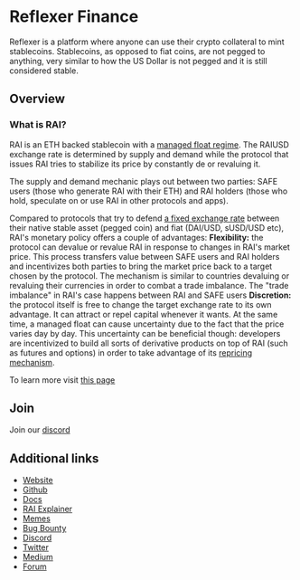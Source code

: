 # Reflexer Finance

Reflexer is a platform where anyone can use their crypto collateral to mint stablecoins. Stablecoins, as opposed to fiat coins, are not pegged to anything, very similar to how the US Dollar is not pegged and it is still considered stable.

## Overview

### What is RAI?
RAI is an ETH backed stablecoin with a [managed float regime](https://en.wikipedia.org/wiki/Managed_float_regime). The RAIUSD exchange rate is determined by supply and demand while the protocol that issues RAI tries to stabilize its price by constantly de or revaluing it.

The supply and demand mechanic plays out between two parties: SAFE users (those who generate RAI with their ETH) and RAI holders (those who hold, speculate on or use RAI in other protocols and apps).

Compared to protocols that try to defend [a fixed exchange rate](https://www.investopedia.com/terms/f/fixedexchangerate.asp) between their native stable asset (pegged coin) and fiat (DAI/USD, sUSD/USD etc), RAI's monetary policy offers a couple of advantages:
**Flexibility:** the protocol can devalue or revalue RAI in response to changes in RAI's market price. This process transfers value between SAFE users and RAI holders and incentivizes both parties to bring the market price back to a target chosen by the protocol. The mechanism is similar to countries devaluing or revaluing their currencies in order to combat a trade imbalance. The "trade imbalance" in RAI's case happens between RAI and SAFE users
**Discretion:** the protocol itself is free to change the target exchange rate to its own advantage. It can attract or repel capital whenever it wants.
At the same time, a managed float can cause uncertainty due to the fact that the price varies day by day. This uncertainty can be beneficial though: developers are incentivized to build all sorts of derivative products on top of RAI (such as futures and options) in order to take advantage of its [repricing mechanism](https://medium.com/reflexer-labs/stability-without-pegs-8c6a1cbc7fbd).


To learn more visit [this page](https://docs.reflexer.finance/faq#how-does-rai-work-behave)

## Join

Join our [discord](https://discord.gg/AXwXHGsTaJ)

## Additional links

* [Website](https://reflexer.finance/faq)
* [Github](https://github.com/reflexer-labs)
* [Docs](https://docs.reflexer.finance/)
* [RAI Explainer](https://medium.com/reflexer-labs/stability-without-pegs-8c6a1cbc7fbd)
* [Memes](https://memes.reflexer.finance/)
* [Bug Bounty](https://immunefi.com/bounty/reflexer/)
* [Discord](https://discord.gg/AXwXHGsTaJ)
* [Twitter](https://twitter.com/reflexerfinance)
* [Medium](https://medium.com/reflexer-labs)
* [Forum](https://community.reflexer.finance/)
